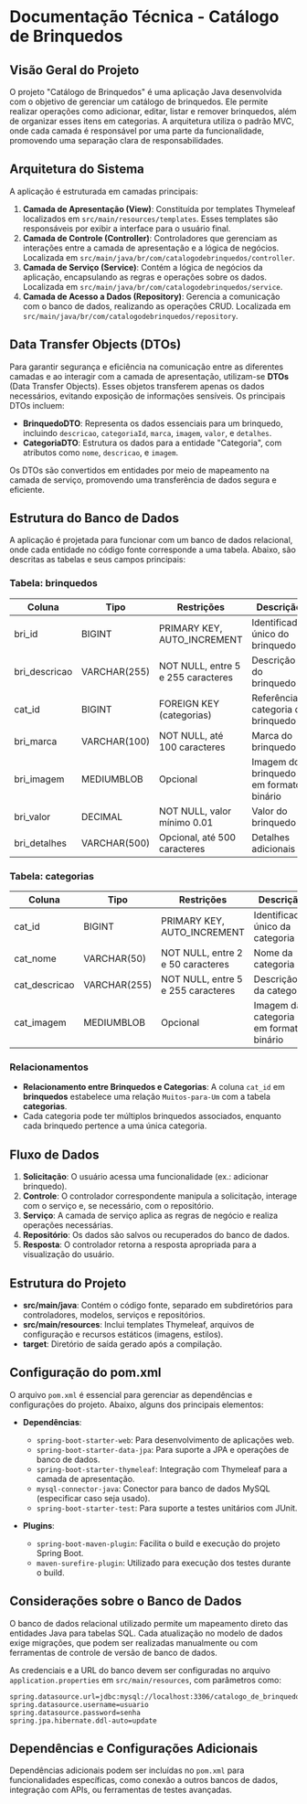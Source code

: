 # Documentação Técnica - Catálogo de Brinquedos

## Visão Geral do Projeto

O projeto "Catálogo de Brinquedos" é uma aplicação Java desenvolvida com o objetivo de gerenciar um catálogo de brinquedos. Ele permite realizar operações como adicionar, editar, listar e remover brinquedos, além de organizar esses itens em categorias. A arquitetura utiliza o padrão MVC, onde cada camada é responsável por uma parte da funcionalidade, promovendo uma separação clara de responsabilidades.

## Arquitetura do Sistema

A aplicação é estruturada em camadas principais:

1. **Camada de Apresentação (View)**: Constituída por templates Thymeleaf localizados em `src/main/resources/templates`. Esses templates são responsáveis por exibir a interface para o usuário final.
2. **Camada de Controle (Controller)**: Controladores que gerenciam as interações entre a camada de apresentação e a lógica de negócios. Localizada em `src/main/java/br/com/catalogodebrinquedos/controller`.
3. **Camada de Serviço (Service)**: Contém a lógica de negócios da aplicação, encapsulando as regras e operações sobre os dados. Localizada em `src/main/java/br/com/catalogodebrinquedos/service`.
4. **Camada de Acesso a Dados (Repository)**: Gerencia a comunicação com o banco de dados, realizando as operações CRUD. Localizada em `src/main/java/br/com/catalogodebrinquedos/repository`.

## Data Transfer Objects (DTOs)

Para garantir segurança e eficiência na comunicação entre as diferentes camadas e ao interagir com a camada de apresentação, utilizam-se **DTOs** (Data Transfer Objects). Esses objetos transferem apenas os dados necessários, evitando exposição de informações sensíveis. Os principais DTOs incluem:

- **BrinquedoDTO**: Representa os dados essenciais para um brinquedo, incluindo `descricao`, `categoriaId`, `marca`, `imagem`, `valor`, e `detalhes`.
- **CategoriaDTO**: Estrutura os dados para a entidade "Categoria", com atributos como `nome`, `descricao`, e `imagem`.

Os DTOs são convertidos em entidades por meio de mapeamento na camada de serviço, promovendo uma transferência de dados segura e eficiente.

## Estrutura do Banco de Dados

A aplicação é projetada para funcionar com um banco de dados relacional, onde cada entidade no código fonte corresponde a uma tabela. Abaixo, são descritas as tabelas e seus campos principais:

### Tabela: **brinquedos**

| Coluna         | Tipo        | Restrições                        | Descrição                               |
|----------------|-------------|-----------------------------------|-----------------------------------------|
| bri_id         | BIGINT      | PRIMARY KEY, AUTO_INCREMENT      | Identificador único do brinquedo        |
| bri_descricao  | VARCHAR(255)| NOT NULL, entre 5 e 255 caracteres | Descrição do brinquedo                 |
| cat_id         | BIGINT      | FOREIGN KEY (categorias)         | Referência à categoria do brinquedo     |
| bri_marca      | VARCHAR(100)| NOT NULL, até 100 caracteres     | Marca do brinquedo                      |
| bri_imagem     | MEDIUMBLOB  | Opcional                         | Imagem do brinquedo em formato binário  |
| bri_valor      | DECIMAL     | NOT NULL, valor mínimo 0.01      | Valor do brinquedo                      |
| bri_detalhes   | VARCHAR(500)| Opcional, até 500 caracteres     | Detalhes adicionais                     |

### Tabela: **categorias**

| Coluna         | Tipo        | Restrições                        | Descrição                               |
|----------------|-------------|-----------------------------------|-----------------------------------------|
| cat_id         | BIGINT      | PRIMARY KEY, AUTO_INCREMENT      | Identificador único da categoria        |
| cat_nome       | VARCHAR(50) | NOT NULL, entre 2 e 50 caracteres | Nome da categoria                       |
| cat_descricao  | VARCHAR(255)| NOT NULL, entre 5 e 255 caracteres | Descrição da categoria                 |
| cat_imagem     | MEDIUMBLOB  | Opcional                         | Imagem da categoria em formato binário  |

### Relacionamentos

- **Relacionamento entre Brinquedos e Categorias**: A coluna `cat_id` em **brinquedos** estabelece uma relação `Muitos-para-Um` com a tabela **categorias**.
- Cada categoria pode ter múltiplos brinquedos associados, enquanto cada brinquedo pertence a uma única categoria.

## Fluxo de Dados

1. **Solicitação**: O usuário acessa uma funcionalidade (ex.: adicionar brinquedo).
2. **Controle**: O controlador correspondente manipula a solicitação, interage com o serviço e, se necessário, com o repositório.
3. **Serviço**: A camada de serviço aplica as regras de negócio e realiza operações necessárias.
4. **Repositório**: Os dados são salvos ou recuperados do banco de dados.
5. **Resposta**: O controlador retorna a resposta apropriada para a visualização do usuário.

## Estrutura do Projeto

- **src/main/java**: Contém o código fonte, separado em subdiretórios para controladores, modelos, serviços e repositórios.
- **src/main/resources**: Inclui templates Thymeleaf, arquivos de configuração e recursos estáticos (imagens, estilos).
- **target**: Diretório de saída gerado após a compilação.

## Configuração do pom.xml

O arquivo `pom.xml` é essencial para gerenciar as dependências e configurações do projeto. Abaixo, alguns dos principais elementos:

- **Dependências**: 
  - `spring-boot-starter-web`: Para desenvolvimento de aplicações web.
  - `spring-boot-starter-data-jpa`: Para suporte a JPA e operações de banco de dados.
  - `spring-boot-starter-thymeleaf`: Integração com Thymeleaf para a camada de apresentação.
  - `mysql-connector-java`: Conector para banco de dados MySQL (especificar caso seja usado).
  - `spring-boot-starter-test`: Para suporte a testes unitários com JUnit.

- **Plugins**:
  - `spring-boot-maven-plugin`: Facilita o build e execução do projeto Spring Boot.
  - `maven-surefire-plugin`: Utilizado para execução dos testes durante o build.

## Considerações sobre o Banco de Dados

O banco de dados relacional utilizado permite um mapeamento direto das entidades Java para tabelas SQL. Cada atualização no modelo de dados exige migrações, que podem ser realizadas manualmente ou com ferramentas de controle de versão de banco de dados.

As credenciais e a URL do banco devem ser configuradas no arquivo `application.properties` em `src/main/resources`, com parâmetros como:

```properties
spring.datasource.url=jdbc:mysql://localhost:3306/catalogo_de_brinquedos
spring.datasource.username=usuario
spring.datasource.password=senha
spring.jpa.hibernate.ddl-auto=update
```

## Dependências e Configurações Adicionais

Dependências adicionais podem ser incluídas no `pom.xml` para funcionalidades específicas, como conexão a outros bancos de dados, integração com APIs, ou ferramentas de testes avançadas.
